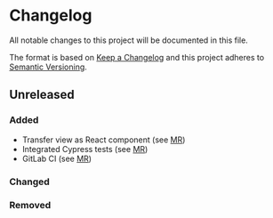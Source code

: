 # Changelog

All notable changes to this project will be documented in this file.

The format is based on [Keep a Changelog](http://keepachangelog.com/en/1.0.0/)
and this project adheres to [Semantic Versioning](http://semver.org/spec/v2.0.0.html).

## Unreleased

### Added

- Transfer view as React component (see [MR](https://gitlab.ilabt.imec.be/prov4itdata-dapsi/ui/-/merge_requests/1))
- Integrated Cypress tests (see [MR](https://gitlab.ilabt.imec.be/prov4itdata-dapsi/ui/-/merge_requests/2))
- GitLab CI (see [MR](https://gitlab.ilabt.imec.be/prov4itdata-dapsi/ui/-/merge_requests/5))

### Changed

### Removed
